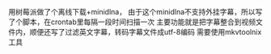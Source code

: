 用树莓派做了个离线下载+minidlna，
由于这个minidlna不支持外挂字幕，所以写了个脚本，在crontab里每隔一段时间扫描一次
主要功能就是把字幕整合到视频文件内，顺便还写了过滤英文字幕，转码字幕文件成utf-8编码
需要使用mkvtoolnix工具
